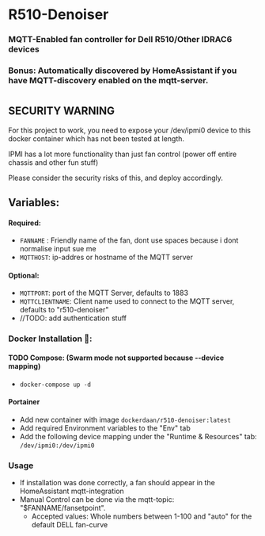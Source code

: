 # R510-Denoiser
### MQTT-Enabled fan controller for Dell R510/Other IDRAC6 devices
### Bonus: Automatically discovered by HomeAssistant if you have MQTT-discovery enabled on the mqtt-server.
# 
## SECURITY WARNING
For this project to work, you need to expose your /dev/ipmi0 device to this docker container which has not been tested at length. 

IPMI has a lot more functionality than just fan control (power off entire chassis and other fun stuff)

Please consider the security risks of this, and deploy accordingly.


## Variables:
#### Required:
- `FANNAME` : Friendly name of the fan, dont use spaces because i dont normalise input sue me
- `MQTTHOST`: ip-addres or hostname of the MQTT server
#### Optional:
- `MQTTPORT`: port of the MQTT Server, defaults to 1883
- `MQTTCLIENTNAME`: Client name used to connect to the MQTT server, defaults to "r510-denoiser"
- //TODO: add authentication stuff

### Docker Installation :whale::
#### TODO Compose: (Swarm mode not supported because --device mapping)
- `docker-compose up -d` 

#### Portainer
- Add new container with image `dockerdaan/r510-denoiser:latest`
- Add required Environment variables to the "Env" tab
- Add the following device mapping under the "Runtime & Resources" tab:  `/dev/ipmi0:/dev/ipmi0`

### Usage
- If installation was done correctly, a fan should appear in the HomeAssistant mqtt-integration
- Manual Control can be done via the mqtt-topic: "$FANNAME/fansetpoint". 
    - Accepted values: Whole numbers between 1-100 and "auto" for the default DELL fan-curve
